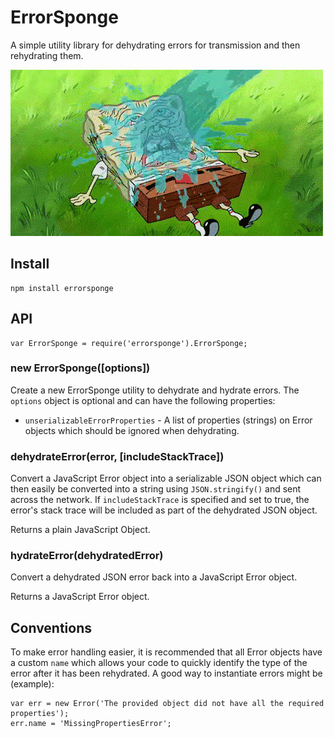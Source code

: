 # ErrorSponge
A simple utility library for dehydrating errors for transmission and then rehydrating them.

<img alt="Hydrate SpongeBob" src="assets/spongebob.gif" title="Hydrate" />

## Install

```
npm install errorsponge
```

## API

```
var ErrorSponge = require('errorsponge').ErrorSponge;
```

### new ErrorSponge([options])

Create a new ErrorSponge utility to dehydrate and hydrate errors.
The `options` object is optional and can have the following properties:

- `unserializableErrorProperties` - A list of properties (strings) on Error objects which should be ignored when dehydrating.

### dehydrateError(error, [includeStackTrace])

Convert a JavaScript Error object into a serializable JSON object which can then easily be converted into a string using `JSON.stringify()` and sent across the network.
If `includeStackTrace` is specified and set to true, the error's stack trace will be included as part of the dehydrated JSON object.

Returns a plain JavaScript Object.

### hydrateError(dehydratedError)

Convert a dehydrated JSON error back into a JavaScript Error object.

Returns a JavaScript Error object.

## Conventions

To make error handling easier, it is recommended that all Error objects have a custom `name` which allows your code to quickly identify the type of the error after it has been rehydrated.
A good way to instantiate errors might be (example):

```
var err = new Error('The provided object did not have all the required properties');
err.name = 'MissingPropertiesError';
```
